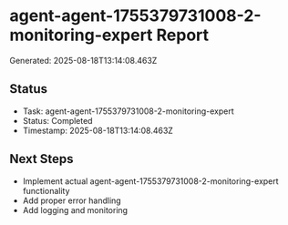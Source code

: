 # agent-agent-1755379731008-2-monitoring-expert Report

Generated: 2025-08-18T13:14:08.463Z

## Status
- Task: agent-agent-1755379731008-2-monitoring-expert
- Status: Completed
- Timestamp: 2025-08-18T13:14:08.463Z

## Next Steps
- Implement actual agent-agent-1755379731008-2-monitoring-expert functionality
- Add proper error handling
- Add logging and monitoring
